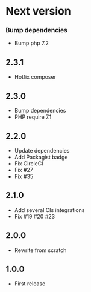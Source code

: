 # Next version
### Bump dependencies
+ Bump php 7.2

## 2.3.1
+ Hotfix composer

## 2.3.0
+ Bump dependencies
+ PHP require 7.1

## 2.2.0
+ Update dependencies
+ Add Packagist badge
+ Fix CircleCI
+ Fix #27
+ Fix #35

## 2.1.0
+ Add several CIs integrations
+ Fix #19 #20 #23

## 2.0.0
+ Rewrite from scratch

## 1.0.0
+ First release